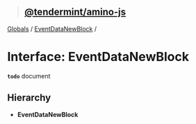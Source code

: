 > ## [@tendermint/amino-js](../README.md)

[Globals](../README.md) / [EventDataNewBlock](eventdatanewblock.md) /

# Interface: EventDataNewBlock

**`todo`** document

## Hierarchy

* **EventDataNewBlock**
